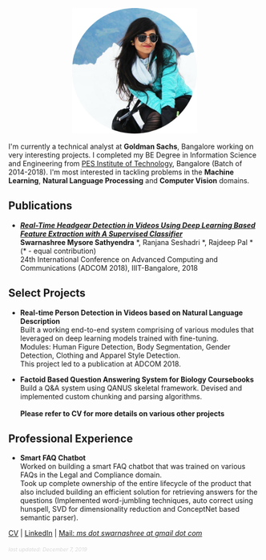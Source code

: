 <p align="center">
  <img src="swarnashree.png" width="250" height="250">
</p>
                                

I'm currently a technical analyst at **Goldman Sachs**, Bangalore working on very interesting projects. I completed my BE Degree in Information Science and Engineering from [PES Institute of Technology](https://www.pes.edu/), Bangalore (Batch of 2014-2018). 
I'm most interested in tackling problems in the **Machine Learning**, **Natural Language Processing** and **Computer Vision** domains.



## Publications
- [***Real-Time Headgear Detection in Videos Using Deep Learning Based Feature Extraction with A Supervised Classifier***](https://doi.org/10.34048/ADCOM.2018.Paper.9)
 <br/> **Swarnashree Mysore Sathyendra** \*, Ranjana Seshadri \*, Rajdeep Pal \* (\* - equal contribution)
 <br/> 24th International Conference on Advanced Computing and Communications (ADCOM 2018), IIIT-Bangalore, 2018

## Select Projects
- **Real-time Person Detection in Videos based on Natural Language Description**
<br/> Built a working end-to-end system comprising of various modules that leveraged on deep learning models trained with fine-tuning. 
<br/> Modules: Human Figure Detection, Body Segmentation, Gender Detection, Clothing and Apparel Style Detection.
<br/> This project led to a publication at ADCOM 2018.

- **Factoid Based Question Answering System for Biology Coursebooks**
<br/> Build a Q&A system using QANUS skeletal framework. Devised and implemented custom chunking and parsing algorithms. 
<br/><br/> **Please refer to CV for more details on various other projects**

## Professional Experience
- **Smart FAQ Chatbot**
<br/> Worked on building a smart FAQ chatbot that was trained on various FAQs in the Legal and Compliance domain. 
<br/> Took up complete ownership of the entire lifecycle of the product that also included building an efficient solution for retrieving answers for the questions (Implemented word-jumbling techniques, auto correct using hunspell, SVD for dimensionality reduction and ConceptNet based semantic parser).


[CV](SWARNASHREE_MS_CV.pdf)  |  [LinkedIn](https://in.linkedin.com/in/swarnashree-mysore-sathyendra-47621a136)  |  [Mail: *ms dot swarnashree at gmail dot com*](mailto:ms.swarnashree@gmail.com)

<span style="color: #d9d9d9; font-size: 0.75em">*last updated: December 7, 2019*</span>
